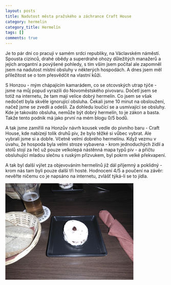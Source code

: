```yaml
---
layout: posts
title: Nadutost města pražského a záchrance Craft House
category: hermelin
category_title: Hermelín
tags: []
comments: true
---
```

Je to pár dní co pracuji v samém srdci republiky, na Václavském náměstí. Spousta cizinců, drahé obědy a superdrahé ohozy důležitých manažerů a jejich arogantní a povýšené pohledy, s tím vším jsem počítal ale zapomněl jsem na nadutost místní obsluhy v některých hospodách. A dnes jsem měl příležitost se o tom přesvědčit na vlastní kůži.

S Honzou - mým chápajícím kamarádem, co se otcovských utrap týče - jsme na můj popud vyrazili do Novoměstského pivovaru. Dočetl jsem se totiž na internetu, že tam mají velice dobrý hermelín. Co jsem se však nedočetl byla skvěle ignorující obsluha. Čekali jsme 10 minut na obsloužení, načež jsme se zvedli a odešli. Za dohledu loučící se a usmívající se obsluhy. Kde je takováto obsluha, nemůže být dobrý hermelín, to je zákon a basta. Takže tento podnik má jako první na mém blogu 0/5 bodů.

A tak jsme zamířili na Honzův návrh kousek vedle do pivního baru - Craft House, kde nabízejí tolik druhů piv, že bylo těžké si vůbec vybrat. Ale vybrali jsme si a dobře. Včetně velmi dobrého hermelínu. Když vezmu v úvahu, že hospoda byla velmi stroze vybavena - krom jednoduchých židlí a stolů stojí za řeč už pouze velkolepá nástěnná mapa typů piv - a přičtu obsluhující mladou slečnu s ruským přízvukem, byl pokrm velké překvapení.

A tak byl další výlet za objevováním hermelínů již dál příjemný a poklidný - krom nás tam byli pouze další tři hosté. Hodnocení 4/5 a poučení na závěr: nevěřte ničemu co je napsáno na internetu, zvlášť týká-li se to jídla.

![Hermelín v Craft House](/assets/posts/2017-11-07-zachrance-craft-house/hermelin_craft_house.jpg)
